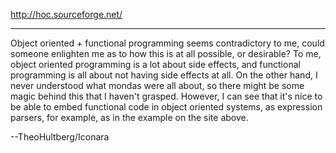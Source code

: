 http://hoc.sourceforge.net/

----

Object oriented + functional programming seems contradictory to me, could someone enlighten me as to how this is at all possible, or desirable? To me, object oriented programming is a lot about side effects, and functional programming is all about not having side effects at all. On the other hand, I never understood what mondas were all about, so there might be some magic behind this that I haven't grasped. However, I can see that it's nice to be able to embed functional code in object oriented systems, as expression parsers, for example, as in the example on the site above.

--TheoHultberg/Iconara
